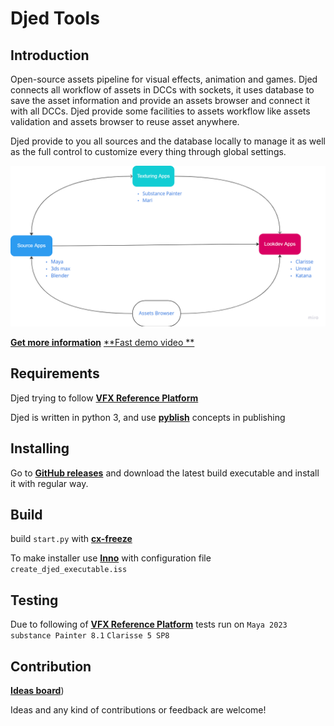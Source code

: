
Djed Tools
====


Introduction
------------

Open-source assets pipeline for visual effects, animation and games. Djed connects all workflow of assets in DCCs with
sockets, it uses database to save the asset information and provide an assets browser and connect it with all DCCs.
Djed provide some facilities to assets workflow like assets validation and assets browser to reuse asset anywhere.

Djed provide to you all sources and the database locally to manage it as well as the full control to customize every
thing through global settings.

![main_diagram](docs/screenshots/main_diagram.png)

[**Get more information**](docs/basic_doc.md)
[**Fast demo video **](https://vimeo.com/775184392)

Requirements
------------

Djed trying to follow [**VFX Reference Platform**](https://vfxplatform.com/)

Djed is written in python 3, and use [**pyblish**](https://github.com/Michaelredaa/Djed/releases) concepts in publishing


Installing
------------
Go to [**GitHub releases**](https://github.com/Michaelredaa/Djed/releases)  and download the latest build executable and
install it with regular way.


Build
------------
build `start.py` with [**cx-freeze**](https://cx-freeze.readthedocs.io/en/latest/index.html)

To make installer use [**Inno**](https://jrsoftware.org/) with configuration file `create_djed_executable.iss`


Testing
------------
Due to following of [**VFX Reference Platform**](https://vfxplatform.com/) tests run on `Maya 2023` `substance Painter 8.1` `Clarisse 5 SP8`


Contribution
------------
[**Ideas board**](https://miro.com/app/board/uXjVOmTmOgU=/?share_link_id=212362301029))

Ideas and any kind of contributions or feedback are welcome!
